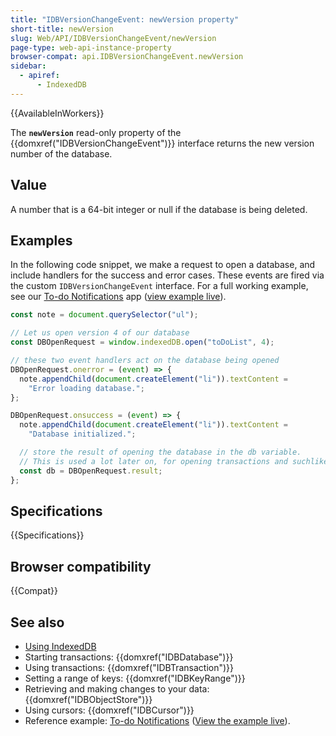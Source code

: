 ```yaml
---
title: "IDBVersionChangeEvent: newVersion property"
short-title: newVersion
slug: Web/API/IDBVersionChangeEvent/newVersion
page-type: web-api-instance-property
browser-compat: api.IDBVersionChangeEvent.newVersion
sidebar:
  - apiref:
      - IndexedDB
---
```


{{AvailableInWorkers}}

The **`newVersion`** read-only property of the
{{domxref("IDBVersionChangeEvent")}} interface returns the new version number of the
database.

## Value

A number that is a 64-bit integer or null if the database is being deleted.

## Examples

In the following code snippet, we make a request to open a database, and include
handlers for the success and error cases. These events are fired via the custom
`IDBVersionChangeEvent` interface. For a full working example, see our [To-do Notifications](https://github.com/mdn/dom-examples/tree/main/to-do-notifications) app ([view example live](https://mdn.github.io/dom-examples/to-do-notifications/)).

```js
const note = document.querySelector("ul");

// Let us open version 4 of our database
const DBOpenRequest = window.indexedDB.open("toDoList", 4);

// these two event handlers act on the database being opened
DBOpenRequest.onerror = (event) => {
  note.appendChild(document.createElement("li")).textContent =
    "Error loading database.";
};

DBOpenRequest.onsuccess = (event) => {
  note.appendChild(document.createElement("li")).textContent =
    "Database initialized.";

  // store the result of opening the database in the db variable.
  // This is used a lot later on, for opening transactions and suchlike.
  const db = DBOpenRequest.result;
};
```

## Specifications

{{Specifications}}

## Browser compatibility

{{Compat}}

## See also

- [Using IndexedDB](/en-US/docs/Web/API/IndexedDB_API/Using_IndexedDB)
- Starting transactions: {{domxref("IDBDatabase")}}
- Using transactions: {{domxref("IDBTransaction")}}
- Setting a range of keys: {{domxref("IDBKeyRange")}}
- Retrieving and making changes to your data: {{domxref("IDBObjectStore")}}
- Using cursors: {{domxref("IDBCursor")}}
- Reference example: [To-do Notifications](https://github.com/mdn/dom-examples/tree/main/to-do-notifications) ([View the example live](https://mdn.github.io/dom-examples/to-do-notifications/)).
